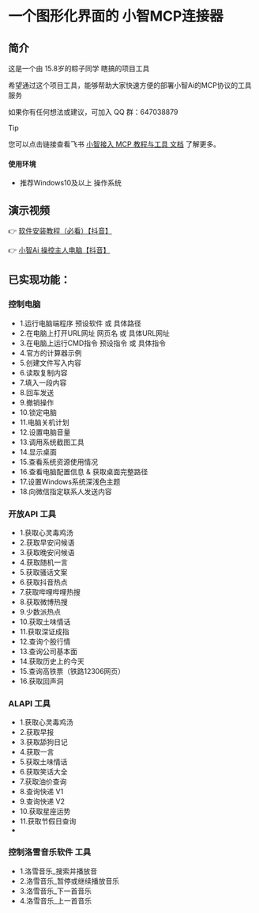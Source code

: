 # 一个图形化界面的 小智MCP连接器 

## 简介

这是一个由 15.8岁的粽子同学 瞎搞的项目工具

希望通过这个项目工具，能够帮助大家快速方便的部署小智Ai的MCP协议的工具服务

如果你有任何想法或建议，可加入 QQ 群：647038879


> [!TIP]
>
> 您可以点击链接查看飞书 [小智接入 MCP 教程与工具 文档](https://kcn80f4hacgs.feishu.cn/wiki/RTaHwEOp8iu6ACkXbrNcJ4GMnVg) 了解更多。


#### 使用环境

- 推荐Windows10及以上 操作系统


## 演示视频

👉 [软件安装教程（必看）【抖音】](https://v.douyin.com/slJLweHvgs8/)

👉 [小智Ai 操控主人电脑【抖音】](https://v.douyin.com/QJAQ4tRSSt4/)




## 已实现功能：

### 控制电脑

- 1.运行电脑端程序 预设软件 或 具体路径
- 2.在电脑上打开URL网址 网页名 或 具体URL网址
- 3.在电脑上运行CMD指令 预设指令 或 具体指令
- 4.官方的计算器示例
- 5.创建文件写入内容
- 6.读取复制内容
- 7.填入一段内容
- 8.回车发送
- 9.撤销操作
- 10.锁定电脑
- 11.电脑关机计划
- 12.设置电脑音量
- 13.调用系统截图工具
- 14.显示桌面
- 15.查看系统资源使用情况
- 16.查看电脑配置信息 & 获取桌面完整路径
- 17.设置Windows系统深浅色主题
- 18.向微信指定联系人发送内容

###  开放API 工具

- 1.获取心灵毒鸡汤
- 2.获取早安问候语
- 3.获取晚安问候语
- 4.获取随机一言
- 5.获取骚话文案
- 6.获取抖音热点
- 7.获取哔哩哔哩热搜
- 8.获取微博热搜
- 9.少数派热点
- 10.获取土味情话
- 11.获取深证成指
- 12.查询个股行情
- 13.查询公司基本面
- 14.获取历史上的今天
- 15.查询高铁票（铁路12306网页）
- 16.获取回声洞

### ALAPI 工具
 - 1.获取心灵毒鸡汤
 - 2.获取早报
 - 3.获取舔狗日记
 - 4.获取一言
 - 5.获取土味情话
 - 6.获取笑话大全
 - 7.获取油价查询
 - 8.查询快递 V1
 - 9.查询快递 V2
 - 10.获取星座运势
 - 11.获取节假日查询
 - 

### 控制洛雪音乐软件 工具
 - 1.洛雪音乐_搜索并播放音
 - 2.洛雪音乐_暂停或继续播放音乐
 - 3.洛雪音乐_下一首音乐
 - 4.洛雪音乐_上一首音乐

